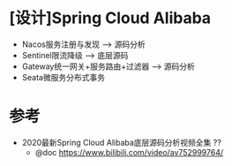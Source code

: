 # [设计]Spring Cloud Alibaba

- Nacos服务注册与发现 --> 源码分析
- Sentinel限流降级 --> 底层源码
- Gateway统一网关+服务路由+过滤器 --> 源码分析
- Seata微服务分布式事务

# 参考

- 2020最新Spring Cloud Alibaba底层源码分析视频全集 ??
  - @doc https://www.bilibili.com/video/av752999764/